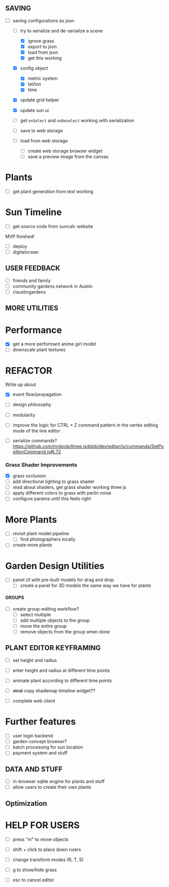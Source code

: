 ## SAVING
- [ ] saving configurations as json
    - [ ] try to serialize and de-serialize a scene
        - [x] ignore grass
        - [x] export to json
        - [x] load from json
        - [x] get this working
    - [x] config object
        - [x] metric system
        - [x] lat/lon
        - [x] time
    - [x] update grid helper
    - [x] update sun ui
    
    - [ ] get `onSelect` and `onDeselect` working with serialization 

    - [ ] save to web storage
    - [ ] load from web storage
        - [ ] create web storage browser widget
        - [ ] save a preview image from the canvas

# Plants
- [ ] get plant generation from text working

# Sun Timeline
- [ ] get source code from suncalc website

MVP finished!
- [ ] deploy
- [ ] digitalocean

## USER FEEDBACK
- [ ] friends and family
- [ ] community gardens network in Austin
- [ ] r/austingardens

## MORE UTILITIES

# Performance
- [x] get a more performant anime girl model
- [ ] downscale plant textures

# REFACTOR
Write up about 
- [x] event flow/propagation
- [ ] design philosophy
- [ ] modularity
- [ ] improve the logic for CTRL + Z command pattern in the vertex editing mode of the line editor
- [ ] serialize commands? https://github.com/mrdoob/three.js/blob/dev/editor/js/commands/SetPositionCommand.js#L72


### Grass Shader Improvements
- [x] grass occlusion
- [ ] add directional lighting to grass shader
- [ ] read about shaders, get grass shader working three js
- [ ] apply different colors to grass with perlin noise
- [ ] configure params until this feels right

# More Plants
- [ ] revisit plant model pipeline
    - [ ] find photographers locally
- [ ] create more plants

# Garden Design Utilities
- [ ] panel UI with pre-built models for drag and drop
    - [ ] create a panel for 3D models the same way we have for plants

#### GROUPS
- [ ] create group-editing workflow?
    - [ ] select multiple
    - [ ] add multiple objects to the group
    - [ ] move the entire group
    - [ ] remove objects from the group when done

## PLANT EDITOR KEYFRAMING
- [ ] set height and radius
- [ ] enter height and radius at different time points
- [ ] animate plant according to different time points

- [ ] ~~steal~~ copy shademap timeline widget??

- [ ] complete web client

# Further features
- [ ] user login backend
- [ ] garden concept browser?
- [ ] batch processing for sun location
- [ ] payment system and stuff

## DATA AND STUFF
- [ ] in-browser sqlite engine for plants and stuff
- [ ] allow users to create their own plants

## Optimization

# HELP FOR USERS
- [ ] press "m" to move objects
- [ ] shift + click to place down rulers
- [ ] change transform modes (R, T, S)
- [ ] g to show/hide grass
- [ ] esc to cancel editor

